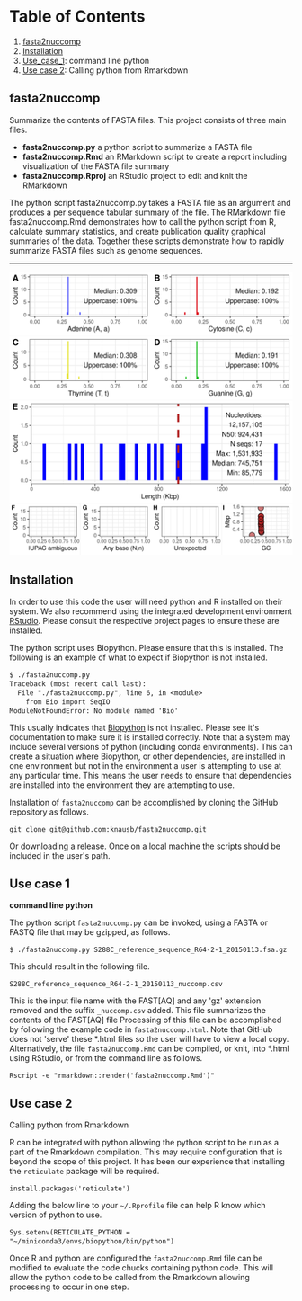 # Table of Contents
1. [fasta2nuccomp](#fasta2nuccomp)
2. [Installation](#installation)
3. [Use_case_1](#use-case-1): command line python
4. [Use case 2](#use-case-2): Calling python from Rmarkdown






## fasta2nuccomp

Summarize the contents of FASTA files.
This project consists of three main files.


- **fasta2nuccomp.py** a python script to summarize a FASTA file
- **fasta2nuccomp.Rmd** an RMarkdown script to create a report including visualization of the FASTA file summary
- **fasta2nuccomp.Rproj** an RStudio project to edit and knit the RMarkdown


The python script fasta2nuccomp.py takes a FASTA file as an argument and produces a per sequence tabular summary of the file.
The RMarkdown file fasta2nuccomp.Rmd demonstrates how to call the python script from R, calculate summary statistics, and create publication quality graphical summaries of the data.
Together these scripts demonstrate how to rapidly summarize FASTA files such as genome sequences.


---


![The yeast genome summarized with fasta2nuccomp.](S288C_reference_sequence_R64-2-1_20150113.fsa.png)



## Installation


In order to use this code the user will need python and R installed on their system.
We also recommend using the integrated development environment [RStudio](https://posit.co/products/open-source/rstudio/).
Please consult the respective project pages to ensure these are installed.

The python script uses Biopython.
Please ensure that this is installed.
The following is an example of what to expect if Biopython is not installed.


```
$ ./fasta2nuccomp.py 
Traceback (most recent call last):
  File "./fasta2nuccomp.py", line 6, in <module>
    from Bio import SeqIO
ModuleNotFoundError: No module named 'Bio'
```


This usually indicates that [Biopython](https://biopython.org/) is not installed.
Please see it's documentation to make sure it is installed correctly.
Note that a system may include several versions of python (including conda environments).
This can create a situation where Biopython, or other dependencies, are installed in one environment but not in the environment a user is attempting to use at any particular time.
This means the user needs to ensure that dependencies are installed into the environment they are attempting to use.


Installation of `fasta2nuccomp` can be accomplished by cloning the GitHub repository as follows.


```
git clone git@github.com:knausb/fasta2nuccomp.git
```

Or downloading a release.
Once on a local machine the scripts should be included in the user's path.



## Use case 1
**command line python**

The python script `fasta2nuccomp.py` can be invoked, using a FASTA or FASTQ file that may be gzipped, as follows.


```
$ ./fasta2nuccomp.py S288C_reference_sequence_R64-2-1_20150113.fsa.gz
```

This should result in the following file.


```
S288C_reference_sequence_R64-2-1_20150113_nuccomp.csv
```

This is the input file name with the FAST[AQ] and any 'gz' extension removed and the suffix `_nuccomp.csv` added.
This file summarizes the contents of the FAST[AQ] file
Processing of this file can be accomplished by following the example code in `fasta2nuccomp.html`.
Note that GitHub does not 'serve' these *.html files so the user will have to view a local copy.
Alternatively, the file `fasta2nuccomp.Rmd` can be compiled, or knit, into *.html using RStudio, or from the command line as follows. 


```
Rscript -e "rmarkdown::render('fasta2nuccomp.Rmd')"
```


## Use case 2
Calling python from Rmarkdown

R can be integrated with python allowing the python script to be run as a part of the Rmarkdown compilation.
This may require configuration that is beyond the scope of this project.
It has been our experience that installing the `reticulate` package will be required.

```
install.packages('reticulate')
```

Adding the below line to your `~/.Rprofile` file can help R know which version of python to use.

```
Sys.setenv(RETICULATE_PYTHON = "~/miniconda3/envs/biopython/bin/python")
```


Once R and python are configured the `fasta2nuccomp.Rmd` file can be modified to evaluate the code chucks containing python code.
This will allow the python code to be called from the Rmarkdown allowing processing to occur in one step.

